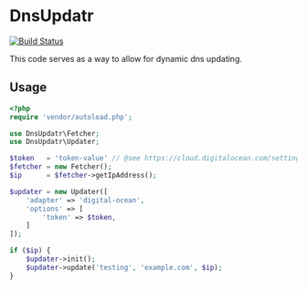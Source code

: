 # DnsUpdatr

[![Build Status](https://travis-ci.org/corycollier/dnsupdatr.svg?branch=master)](https://travis-ci.org/corycollier/dnsupdatr)

This code serves as a way to allow for dynamic dns updating.

## Usage
```php
<?php
require 'vendor/autoload.php';

use DnsUpdatr\Fetcher;
use DnsUpdatr\Updater;

$token   = 'token-value' // @see https://cloud.digitalocean.com/settings/api/tokens;
$fetcher = new Fetcher();
$ip      = $fetcher->getIpAddress();

$updater = new Updater([
    'adapter' => 'digital-ocean',
    'options' => [
        'token' => $token,
    ]
]);

if ($ip) {
    $updater->init();
    $updater->update('testing', 'example.com', $ip);
}
```
